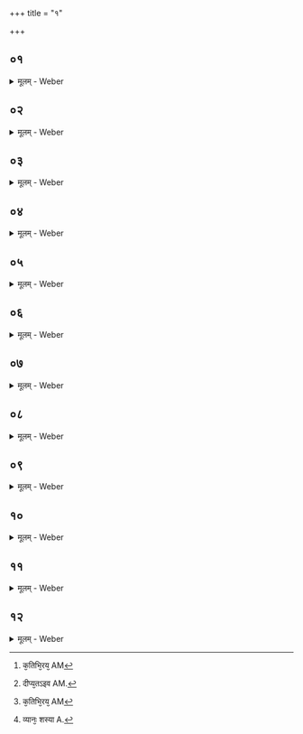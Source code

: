 +++
title = "१"

+++

##  ०१
<details><summary>मूलम् - Weber</summary>

जनको᳘ ह वै᳘देहो॥  
बहुदक्षिणे᳘न यज्ञे᳘नेजे त᳘त्र ह कुरुपञ्चाला᳘नाम् ब्राह्मणा᳘ अभिसमेता बभूवुस्त᳘स्य ह जनक᳘स्य वै᳘देहस्य विजिज्ञा᳘सा बभूव कः᳘ स्विदेषा᳘म् ब्राह्मणा᳘नामनूचान᳘तम इ᳘ति॥
</details>

##  ०२
<details><summary>मूलम् - Weber</summary>

स᳘ ह ग᳘वाᳫं सह᳘स्रम᳘वरुरोध॥  
द᳘श-दश पा᳘दा ए᳘कैकस्याः शृ᳘ङ्गयोरा᳘बद्धा बभूवुस्ता᳘न्होवाच ब्रा᳘ह्मणा भगवन्तो यो᳘ वो ब्र᳘ह्मिष्ठः स᳘ एता गा उ᳘दजतामि᳘ति ते᳘ ह ब्राह्मणा न᳘ दधृषुः॥
</details>

##  ०३
<details><summary>मूलम् - Weber</summary>

अ᳘थ ह या᳘ज्ञवल्क्यः॥  
स्व᳘मेव᳘ ब्रह्मचारि᳘णमुवाचैताः᳘ सौम्यो᳘दज सामश्रवा३ इ᳘ति ता᳘ होदा᳘चकार ते᳘ ह ब्राह्मणा᳘श्चुक्रुधुः कथं नु᳘ नो ब्र᳘ह्मिष्ठो ब्रुवीते᳘ति॥
</details>

##  ०४
<details><summary>मूलम् - Weber</summary>

अ᳘थ ह जनक᳘स्य वै᳘दे हस्य हो᳘ताश्वलो᳘ बभूव॥  
स᳘ हैनम् पप्रछ त्वं नु ख᳘लु नो याज्ञवल्क्य ब्र᳘ह्मिष्ठोऽसी३ इ᳘ति स᳘ होवाच न᳘मो वयम् ब्र᳘ह्मिष्ठाय कुर्मो गो᳘कामा एव᳘ वय᳘ᳫं᳘ स्म इ᳘ति त᳘ᳫं᳘ ह त᳘त एव प्र᳘ष्टुं दध्रे हो᳘ताश्वलः᳟॥
</details>

##  ०५
<details><summary>मूलम् - Weber</summary>

या᳘ज्ञवल्क्ये᳘ति होवाच॥  
य᳘दिदᳫं स᳘र्वम् मृत्यु᳘नाप्तᳫं स᳘र्वम् मृत्यु᳘नाभि᳘पन्नं के᳘न य᳘जमानो मृत्योरा᳘प्तिम᳘तिमुच्यत इ᳘ति हो᳘त्रर्त्वि᳘जाग्नि᳘ना वाचा वाग्वै᳘ यज्ञ᳘स्य होव्ता तॗद्येयं वाॗक्सोऽय᳘मग्निः स हो᳘ता सा मु᳘क्तिः सा᳘तिमुक्तिः॥
</details>

##  ०६
<details><summary>मूलम् - Weber</summary>

या᳘ज्ञवल्क्येति होवाच॥  
य᳘दिदᳫं स᳘र्वमहोरात्रा᳘भ्यामाप्तᳫं स᳘र्वमहोरात्रा᳘भ्यामभि᳘पन्नं के᳘न य᳘जमानोऽहोरात्र᳘योरा᳘प्तिम᳘तिमुच्यत इ᳘त्यध्वर्यु᳘णर्त्वि᳘जा च᳘क्षुषादित्ये᳘न च᳘क्षुर्वै᳘ यज्ञ᳘स्याध्वर्युस्तद्य᳘दिदं च᳘क्षुःॗ सोऽसा᳘वादिॗत्यः सोऽध्वर्युः सा मु᳘क्तिः सा᳘तिमुक्तिः॥
</details>

##  ०७
<details><summary>मूलम् - Weber</summary>

या᳘ज्ञवल्क्ये᳘ति होवाच॥  
य᳘दिदᳫं स᳘र्वम् पूर्वपक्षापरपक्षा᳘भ्यामाप्तᳫं स᳘र्वम् पूर्वपक्षापरपक्षा᳘भ्यामभि᳘पन्नं के᳘न य᳘जमानः पूर्वपक्षापरपक्ष᳘योरा᳘प्तिम᳘तिमुच्यत इ᳘ति ब्रह्म᳘णर्त्वि᳘जा म᳘नसा चन्द्रे᳘ण म᳘नो वै᳘ यज्ञ᳘स्य ब्रह्मा तद्य᳘दिदॗम् म᳘नः सोऽसौ᳘ चन्द्रः स᳘ ब्रह्मा सा मु᳘क्तिः सा᳘तिमुक्तिः॥
</details>

##  ०८
<details><summary>मूलम् - Weber</summary>

या᳘ज्ञवल्क्ये᳘ति होवाच॥  
य᳘दिद᳘मन्त᳘रिक्षमनारम्बण᳘मिवा᳘थ के᳘नाक्रमे᳘ण य᳘जमानः स्वर्गं᳘ लोकमा᳘क्रमत इ᳘त्युद्गात्र᳘र्त्वि᳘जा वायु᳘ना प्राणे᳘न प्राणो᳘ वै᳘ यज्ञ᳘स्योद्गाता तॗद्योऽय᳘म् प्राण स᳘ वायुः स᳘ उद्गाता सा मु᳘क्तिः सा᳘तिमुक्तिरि᳘त्यतिमोक्षा अ᳘थ सम्प᳘दः॥
</details>

##  ०९
<details><summary>मूलम् - Weber</summary>

याज्ञ᳘वल्क्ये᳘ति होवाच॥  
क᳘तिभिरय᳘मद्य᳘र्ग्भिर्हो᳘तास्मि᳘न्यज्ञे᳘ [^wbr_1] करिष्यती᳘ति तिसृ᳘भिरि᳘ति कतमास्तास्ति᳘स्र इ᳘ति पुरोऽनुवाॗक्या च याॗज्या च श᳘स्यैव᳘ तृती᳘या किं ता᳘भिर्जयती᳘ति पृथिविलोक᳘मेव᳘ पुरोऽनुवाक्य᳘या ज᳘यत्यन्तरिक्षलोकं᳘ याज्य᳘या द्यौर्लोकं श᳘स्यया॥ 

[^wbr_1]: क᳘तिभि᳘रय᳘ AM
</details>

##  १०
<details><summary>मूलम् - Weber</summary>

या᳘ज्ञवल्क्ये᳘ति होवाच॥  
क᳘त्यय᳘मॗद्याध्वर्यु᳘रस्मि᳘न्यज्ञ आ᳘हुतीर्होष्यती᳘ति तिस्र इ᳘ति कतमास्तास्ति᳘स्र इ᳘ति या᳘ हुता᳘ उज्ज्व᳘लन्ति या᳘ हुता᳘ अतिने᳘दन्ति या᳘ हुता᳘ अधिशे᳘रते किं ता᳘भिर्जयती᳘ति या᳘ हुता᳘ उज्ज्व᳘लन्ति देवलोक᳘मेव ता᳘भिर्जयति दी᳘प्यत इव [^wbr_2] हि᳘ देवलोको या᳘ हुता᳘ अतिने᳘दन्ति मनुष्यलोक᳘मेव ता᳘भिर्जयत्य᳘तीव हि᳘ मनुष्यलोको या᳘ हुता᳘ अधिशे᳘रते पितृलोक᳘मेव ता᳘भिर्जयत्यध᳘ इव हि᳘ पितृलोकः᳟॥  

[^wbr_2]: दीप्य᳘तऽइव AM.
</details>

##  ११
<details><summary>मूलम् - Weber</summary>

या᳘ज्ञवल्क्ये᳘ति होवाच॥  
क᳘तिभिरय᳘मद्य᳘ [^wbr_3] ब्रह्मा᳘ यज्ञं᳘ दक्षिणतो᳘ देव᳘ताभिर्गोपायिष्यतीत्ये᳘कये᳘ति कतमा सैके᳘ति म᳘न एवे᳘त्यनन्तं वै म᳘नोऽनन्ता वि᳘श्वे देवा᳘ अनन्त᳘मेव स ते᳘न लोकं᳘ जयति॥  

[^wbr_3]: क᳘तिभि᳘रय᳘ AM
</details>

##  १२
<details><summary>मूलम् - Weber</summary>

या᳘ज्ञवल्क्ये᳘ति होवाच॥  
क᳘त्यय᳘मॗद्योद्गाॗतास्मि᳘न्यज्ञे᳘ स्तोत्रि᳘या स्तोष्यती᳘ति तिस्र इ᳘ति कतमास्तास्ति᳘स्र इ᳘ति पुरोऽनुवाॗक्या च याॗज्या च श᳘स्यैव᳘ तृती᳘याधिदेवतम᳘थाध्यात्मं᳘ कतमास्ता या᳘ अध्यात्ममि᳘ति प्राण᳘ एव᳘ पुरोनुॗवाक्यापानो᳘ याॗज्या व्यानः श᳘स्या [^wbr_4] किं ता᳘भिर्जयती᳘ति यत्किं᳘ चेद᳘म् प्राणभृदि᳘ति त᳘तो ह हो᳘ताश्वल उ᳘परराम॥  

[^wbr_4]: व्यानः᳘ शस्या A.
</details>